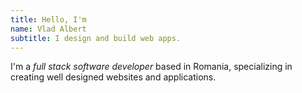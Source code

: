 ```yaml
---
title: Hello, I'm
name: Vlad Albert
subtitle: I design and build web apps.
---
```


I'm a *full stack software developer* based in Romania, specializing in creating well designed websites and applications.

